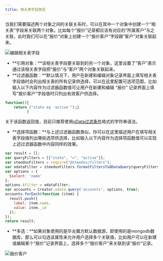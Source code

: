 ```yaml
---
title: 相关表字段类型
---
```


当我们需要描述两个对象之间的关联关系时，可以在其中一个对象中创建一个“相关表”字段来关联两个对象。比如每个“报价”记录都应该有对应的“所属客户”与之关联，此时我们可以在“报价”对象上创建一个“报价客户”字段跟“客户”对象关联起来。

![编辑相关表字段](/img/object_settings/编辑相关表字段.png)

- **引用对象：**该相关表字段要关联到的另一个对象，这里设置了“客户”表示通过该相关表字段把“报价”与“客户”两个对象关联起来。
- **过滤器函数：**默认情况下，用户在新建和编辑对象记录界面上填写相关表字段值时会列出相关表的所有记录供选择，可以在这里配置可选项范围，比如输入以下内容作为过滤器函数值可让用户在新建和编辑 “报价” 记录界面上填写“报价客户”字段值时只列出有效客户供选择。

``` js
function(){
    return ("state eq 'active'");
          }
```

关于该函数返回值，目前只推荐使用[oData过滤条件](https://docs.oasis-open.org/odata/odata/v4.01/os/part1-protocol/odata-v4.01-os-part1-protocol.html#sec_SystemQueryOptionfilter)格式的字符串语法。

- **选择项函数：**与上述过滤器函数类似，你可以在这里描述用户在填写相关表字段值列出哪些选项供选择，比如输入以下内容作为选择项函数值可以实现上述过滤器函数中内容同样的效果。

``` js
var result = [];
var queryFilters = [["state", "=", "active"]];
var steedosFilters = require("@steedos/filters");
var odataFilter = steedosFilters.formatFiltersToODataQuery(queryFilters);
var options = {
  $select: 'name'
};
options.$filter = odataFilter;
var accounts = Creator.odata.query('accounts', options, true);
accounts.forEach(function (item) {
  result.push({
    label: item.name,
    value: item._id
  });
});
return result;
```

- **多选：**如果对象使用的是华炎魔方默认数据源，即使用的是mongodb数据库，那么可以勾选该属性来允许用户选择多个关联值，比如用户可以在新建或编辑某个“报价”记录界面上，选择多个“报价客户”来关联到该“报价”记录。

![报价客户](/img/object_settings/报价客户.png)
